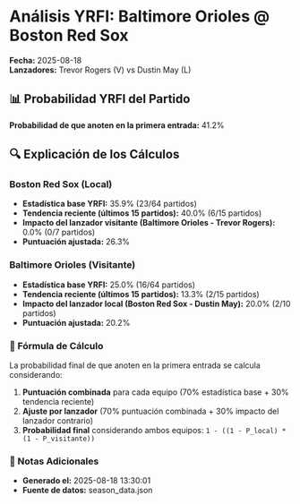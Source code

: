 # Análisis YRFI: Baltimore Orioles @ Boston Red Sox

**Fecha:** 2025-08-18  
**Lanzadores:** Trevor Rogers (V) vs Dustin May (L)

## 📊 Probabilidad YRFI del Partido

**Probabilidad de que anoten en la primera entrada:** 41.2%

## 🔍 Explicación de los Cálculos

### Boston Red Sox (Local)
- **Estadística base YRFI:** 35.9% (23/64 partidos)
- **Tendencia reciente (últimos 15 partidos):** 40.0% (6/15 partidos)
- **Impacto del lanzador visitante (Baltimore Orioles - Trevor Rogers):** 0.0% (0/7 partidos)
- **Puntuación ajustada:** 26.3%

### Baltimore Orioles (Visitante)
- **Estadística base YRFI:** 25.0% (16/64 partidos)
- **Tendencia reciente (últimos 15 partidos):** 13.3% (2/15 partidos)
- **Impacto del lanzador local (Boston Red Sox - Dustin May):** 20.0% (2/10 partidos)
- **Puntuación ajustada:** 20.2%

### 📝 Fórmula de Cálculo

La probabilidad final de que anoten en la primera entrada se calcula considerando:
1. **Puntuación combinada** para cada equipo (70% estadística base + 30% tendencia reciente)
2. **Ajuste por lanzador** (70% puntuación combinada + 30% impacto del lanzador contrario)
3. **Probabilidad final** considerando ambos equipos: `1 - ((1 - P_local) * (1 - P_visitante))`

### 📌 Notas Adicionales

- **Generado el:** 2025-08-18 13:30:01
- **Fuente de datos:** season_data.json
